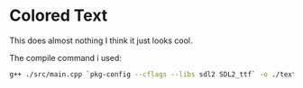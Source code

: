 # Colored Text

This does almost nothing I think it just looks cool.

The compile command i used:

```bash
g++ ./src/main.cpp `pkg-config --cflags --libs sdl2 SDL2_ttf` -o ./text
```